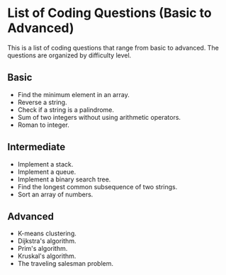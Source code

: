 # List of Coding Questions (Basic to Advanced)

This is a list of coding questions that range from basic to advanced. The questions are organized by difficulty level.

## Basic

* Find the minimum element in an array.
* Reverse a string.
* Check if a string is a palindrome.
* Sum of two integers without using arithmetic operators.
* Roman to integer.

## Intermediate

* Implement a stack.
* Implement a queue.
* Implement a binary search tree.
* Find the longest common subsequence of two strings.
* Sort an array of numbers.

## Advanced

* K-means clustering.
* Dijkstra's algorithm.
* Prim's algorithm.
* Kruskal's algorithm.
* The traveling salesman problem.
